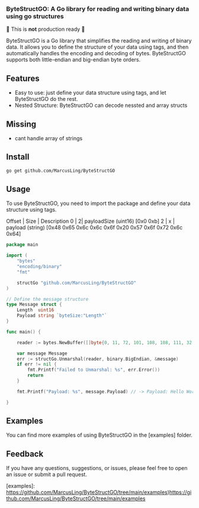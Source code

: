 ### ByteStructGO: A Go library for reading and writing binary data using go structures
:construction: This is **not** production ready :construction:

ByteStructGO is a Go library that simplifies the reading and writing of binary data. It allows you to define the structure of your data using tags, and then automatically handles the encoding and decoding of bytes. ByteStructGO supports both little-endian and big-endian byte orders.

## Features
-  Easy to use: just define your data structure using tags, and let ByteStructGO do the rest.
-  Nested Structure: ByteStructGO can decode nessted and array structs

## Missing
- cant handle array of strings


## Install

```sh
go get github.com/MarcusLing/ByteStructGO
```

## Usage

To use ByteStructGO, you need to import the package and define your data structure using tags.


Offset |  Size	| Description
0 | 2|  payloadSize (uint16) [0x0 0xb]
2 | x |  payload (string) [0x48 0x65 0x6c 0x6c 0x6f 0x20 0x57 0x6f 0x72 0x6c 0x64]


```go
package main

import (
	"bytes"
	"encoding/binary"
	"fmt"

	structGo "github.com/MarcusLing/ByteStructGO"
)

// Define the message structure
type Message struct {
	Length  uint16 
	Payload string `byteSize:"Length"`
}

func main() {

	reader := bytes.NewBuffer([]byte{0, 11, 72, 101, 108, 108, 111, 32, 87, 111, 114, 108, 100})

	var message Message
	err := structGo.Unmarshal(reader, binary.BigEndian, &message)
	if err != nil {
		fmt.Printf("Failed to Unmarshal: %s", err.Error())
		return
	}

	fmt.Printf("Payload: %s", message.Payload) // -> Payload: Hello World

}

```




## Examples
You can find more examples of using ByteStructGO in the [examples] folder.


## Feedback
If you have any questions, suggestions, or issues, please feel free to open an issue or submit a pull request.


[examples]: https://github.com/MarcusLing/ByteStructGO/tree/main/examples)https://github.com/MarcusLing/ByteStructGO/tree/main/examples
